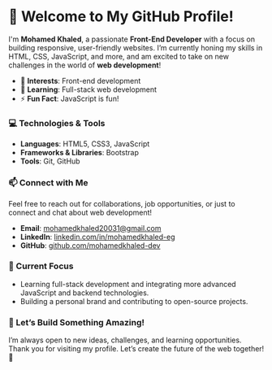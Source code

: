 # 👋 Welcome to My GitHub Profile!

I'm **Mohamed Khaled**, a passionate **Front-End Developer** with a focus on building responsive, user-friendly websites. I’m currently honing my skills in HTML, CSS, JavaScript, and more, and am excited to take on new challenges in the world of **web development**!

- 👀 **Interests**: Front-end development
- 🌱 **Learning**: Full-stack web development
- ⚡ **Fun Fact**: JavaScript is fun!

### 💻 Technologies & Tools

- **Languages**: HTML5, CSS3, JavaScript
- **Frameworks & Libraries**: Bootstrap
- **Tools**: Git, GitHub

### 📫 Connect with Me

Feel free to reach out for collaborations, job opportunities, or just to connect and chat about web development!

- **Email**: [mohamedkhaled20031@gmail.com](mailto:mohamedkhaled20031@gmail.com)
- **LinkedIn**: [linkedin.com/in/mohamedkhaled-eg](https://www.linkedin.com/in/mohamedkhaled-eg/)
- **GitHub**: [github.com/mohamedkhaled-dev](https://github.com/mohamedkhaled-dev)

### 🔭 Current Focus
- Learning full-stack development and integrating more advanced JavaScript and backend technologies.
- Building a personal brand and contributing to open-source projects.

### 🌟 Let’s Build Something Amazing!
I’m always open to new ideas, challenges, and learning opportunities. Thank you for visiting my profile. Let’s create the future of the web together! 🚀

